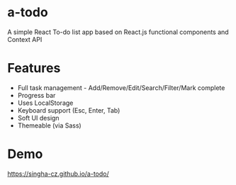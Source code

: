 # a-todo
A simple React To-do list app based on React.js functional components and Context API

# Features
- Full task management - Add/Remove/Edit/Search/Filter/Mark complete
- Progress bar
- Uses LocalStorage
- Keyboard support (Esc, Enter, Tab)
- Soft UI design
- Themeable (via Sass)

# Demo
https://singha-cz.github.io/a-todo/
